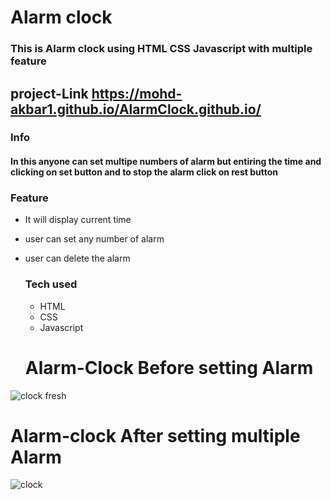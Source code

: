 # Alarm clock
### This is Alarm clock using HTML CSS Javascript with multiple feature
## project-Link https://mohd-akbar1.github.io/AlarmClock.github.io/ 
### Info
#### In this anyone can set multipe numbers of alarm but entiring the time and clicking on set button and to stop the alarm click on rest button

### Feature
+ It will display current time
+ user can set any number of alarm
+ user can delete the alarm

  ### Tech used
  + HTML
  + CSS
  + Javascript
 
  # Alarm-Clock Before setting Alarm
  
![clock fresh](https://github.com/Mohd-Akbar1/Imdb-Clone/assets/146831190/fc8a3682-3efb-440d-83c7-62f2066af12a)

#  Alarm-clock After setting multiple Alarm
![clock](https://github.com/Mohd-Akbar1/Imdb-Clone/assets/146831190/16520620-792d-4dcd-ae5e-285cbe1758c5)

  

